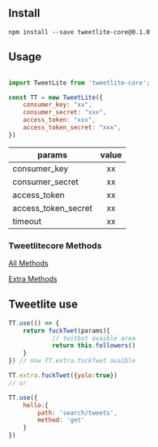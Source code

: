 ## Install

```
npm install --save tweetlite-core@0.1.0
```

## Usage

```js

import TweetLite from 'tweetlite-core';

const TT = new TweetLite({
	consumer_key: "xx",
	consumer_secret: "xxx",
	access_token: "xxx",
	access_token_secret: "xxx",
})

```

| params        | value         |
| ------------- |:-------------:|
| consumer_key     | xx |
| consumer_secret     | xx      |
| access_token | xx      |
| access_token_secret | xx      |
| timeout | xx     |

### Tweetlitecore Methods
[All Methods](./src/method.js)

[Extra Methods](./src/index.js?#LF-78-208)

## Tweetlite use

```js
TT.use(() => {
	return fuckTwet(params){
			// twitbot avaible area
			return this.followers()
	}
}) // now TT.extra.fuckTwet avaible

TT.extra.fuckTwet({yolo:true})
// or

TT.use({
	hello:{
		path: 'search/tweets',
		method: 'get'
	}
})

```
